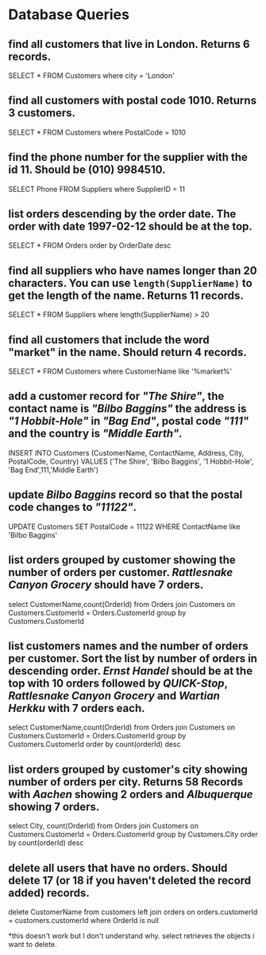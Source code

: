 # Database Queries

## find all customers that live in London. Returns 6 records.

SELECT * FROM Customers
where city = 'London'

## find all customers with postal code 1010. Returns 3 customers.

SELECT * FROM Customers
where PostalCode = 1010

## find the phone number for the supplier with the id 11. Should be (010) 9984510.

SELECT Phone FROM Suppliers
where SupplierID = 11

## list orders descending by the order date. The order with date 1997-02-12 should be at the top.

SELECT * FROM Orders
order by OrderDate desc

## find all suppliers who have names longer than 20 characters. You can use `length(SupplierName)` to get the length of the name. Returns 11 records.

SELECT * FROM Suppliers
where length(SupplierName) > 20

## find all customers that include the word "market" in the name. Should return 4 records.

SELECT * FROM Customers
where CustomerName like '%market%'

## add a customer record for _"The Shire"_, the contact name is _"Bilbo Baggins"_ the address is _"1 Hobbit-Hole"_ in _"Bag End"_, postal code _"111"_ and the country is _"Middle Earth"_.

INSERT INTO Customers (CustomerName, ContactName, Address, City, PostalCode, Country)
VALUES ('The Shire', 'Bilbo Baggins', '1 Hobbit-Hole', 'Bag End',111,'Middle Earth')

## update _Bilbo Baggins_ record so that the postal code changes to _"11122"_.

UPDATE Customers
SET PostalCode = 11122
WHERE ContactName like 'Bilbo Baggins'

## list orders grouped by customer showing the number of orders per customer. _Rattlesnake Canyon Grocery_ should have 7 orders.

select CustomerName,count(OrderId)
from Orders
join Customers on Customers.CustomerId = Orders.CustomerId
group by Customers.CustomerId

## list customers names and the number of orders per customer. Sort the list by number of orders in descending order. _Ernst Handel_ should be at the top with 10 orders followed by _QUICK-Stop_, _Rattlesnake Canyon Grocery_ and _Wartian Herkku_ with 7 orders each.

select CustomerName,count(OrderId)
from Orders
join Customers on Customers.CustomerId = Orders.CustomerId
group by Customers.CustomerId
order by count(orderId) desc

## list orders grouped by customer's city showing number of orders per city. Returns 58 Records with _Aachen_ showing 2 orders and _Albuquerque_ showing 7 orders.

select City, count(OrderId)
from Orders
join Customers on Customers.CustomerId = Orders.CustomerId
group by Customers.City
order by count(orderId) desc

## delete all users that have no orders. Should delete 17 (or 18 if you haven't deleted the record added) records.

delete CustomerName
from customers
left join orders on orders.customerId = customers.customerId
where OrderId is null

*this doesn't work but I don't understand why. select retrieves the objects i want to delete.
